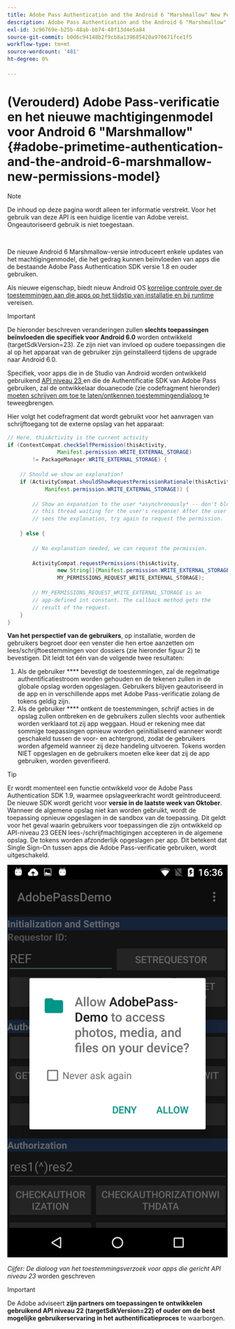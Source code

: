 ```yaml
---
title: Adobe Pass Authentication and the Android 6 "Marshmallow" New Permissions Model
description: Adobe Pass Authentication and the Android 6 "Marshmallow" New Permissions Model
exl-id: 3c96769e-b25b-48ab-bb74-40f13d4e5a84
source-git-commit: b0d6c94148b2f9cb8a139685420a970671fce1f5
workflow-type: tm+mt
source-wordcount: '481'
ht-degree: 0%

---
```


# (Verouderd) Adobe Pass-verificatie en het nieuwe machtigingenmodel voor Android 6 &quot;Marshmallow&quot; {#adobe-primetime-authentication-and-the-android-6-marshmallow-new-permissions-model}

>[!NOTE]
>
>De inhoud op deze pagina wordt alleen ter informatie verstrekt. Voor het gebruik van deze API is een huidige licentie van Adobe vereist. Ongeautoriseerd gebruik is niet toegestaan.

</br>

De nieuwe Android 6 Marshmallow-versie introduceert enkele updates van het machtigingenmodel, die het gedrag kunnen beïnvloeden van apps die de bestaande Adobe Pass Authentication SDK versie 1.8 en ouder gebruiken.

Als nieuwe eigenschap, biedt nieuw Android OS [ korrelige controle over de toestemmingen aan die apps op het tijdstip van installatie en bij runtime ](https://developer.android.com/about/versions/marshmallow/android-6.0-changes.html) vereisen.

>[!IMPORTANT]
>
>De hieronder beschreven veranderingen zullen **slechts toepassingen beïnvloeden die specifiek voor Android 6.0** worden ontwikkeld (targetSdkVersion=23). Ze zijn niet van invloed op oudere toepassingen die al op het apparaat van de gebruiker zijn geïnstalleerd tijdens de upgrade naar Android 6.0.


Specifiek, voor apps die in de Studio van Android worden ontwikkeld gebruikend [ API niveau 23 ](http://developer.android.com/sdk/api_diff/23/changes.html) en die de Authentificatie SDK van Adobe Pass gebruiken, zal de ontwikkelaar douanecode (zie codefragment hieronder) [ moeten schrijven om toe te laten/ontkennen toestemmingendialoog ](https://developer.android.com/training/permissions/requesting.html) te teweegbrengen.

Hier volgt het codefragment dat wordt gebruikt voor het aanvragen van schrijftoegang tot de externe opslag van het apparaat:

```java
// Here, thisActivity is the current activity
if (ContextCompat.checkSelfPermission(thisActivity,
                Manifest.permission.WRITE_EXTERNAL_STORAGE)
        != PackageManager.WRITE_EXTERNAL_STORAGE) {

    // Should we show an explanation?
    if (ActivityCompat.shouldShowRequestPermissionRationale(thisActivity,
            Manifest.permission.WRITE_EXTERNAL_STORAGE)) {

        // Show an expanation to the user *asynchronously* -- don't block
        // this thread waiting for the user's response! After the user
        // sees the explanation, try again to request the permission.

    } else {

        // No explanation needed, we can request the permission.

        ActivityCompat.requestPermissions(thisActivity,
                new String[]{Manifest.permission.WRITE_EXTERNAL_STORAGE},
                MY_PERMISSIONS_REQUEST_WRITE_EXTERNAL_STORAGE);

        // MY_PERMISSIONS_REQUEST_WRITE_EXTERNAL_STORAGE is an
        // app-defined int constant. The callback method gets the
        // result of the request.
    }
}
```




**Van het perspectief van de gebruikers**, op installatie, worden de gebruikers begroet door een venster die hen ertoe aanzetten om lees/schrijftoestemmingen voor dossiers (zie hieronder figuur 2) te bevestigen. Dit leidt tot één van de volgende twee resultaten:

1. Als de gebruiker **** bevestigt de toestemmingen, zal de regelmatige authentificatiestroom worden gehouden en de tekenen zullen in de globale opslag worden opgeslagen. Gebruikers blijven geautoriseerd in de app en in verschillende apps met Adobe Pass-verificatie zolang de tokens geldig zijn.
1. Als de gebruiker **** ontkent de toestemmingen, schrijf acties in de opslag zullen ontbreken en de gebruikers zullen slechts voor authentiek worden verklaard tot zij app weggaan. Houd er rekening mee dat sommige toepassingen opnieuw worden geïnitialiseerd wanneer wordt geschakeld tussen de voor- en achtergrond, zodat de gebruikers worden afgemeld wanneer zij deze handeling uitvoeren. Tokens worden NIET opgeslagen en de gebruikers moeten elke keer dat zij de app gebruiken, worden geverifieerd.


>[!TIP]
>
>Er wordt momenteel een functie ontwikkeld voor de Adobe Pass Authentication SDK 1.9, waarmee opslagveerkracht wordt geïntroduceerd. De nieuwe SDK wordt gericht voor **versie in de laatste week van Oktober**. Wanneer de algemene opslag niet kan worden gebruikt, wordt de toepassing opnieuw opgeslagen in de sandbox van de toepassing. Dit geldt voor het geval waarin gebruikers voor toepassingen die zijn ontwikkeld op API-niveau 23 GEEN lees-/schrijfmachtigingen accepteren in de algemene opslag. De tokens worden afzonderlijk opgeslagen per app. Dit betekent dat Single Sign-On tussen apps die Adobe Pass-verificatie gebruiken, wordt uitgeschakeld.


![](../../../assets/android-permissions-request.png)

*Cijfer: De dialoog van het toestemmingsverzoek voor apps die gericht API niveau 23* worden geschreven

>[!IMPORTANT]
>
> De Adobe adviseert **zijn partners om toepassingen te ontwikkelen gebruikend API niveau 22 (targetSdkVersion=22) of ouder om de best mogelijke gebruikerservaring in het authentificatieproces** te waarborgen.
